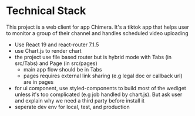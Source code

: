 # Technical Stack

This project is a web client for app Chimera.
It's a tiktok app that helps user to monitor a group of their channel and handles scheduled video uploading

- Use React 19 and react-router 7.1.5
- use Chart.js to render chart 
- the project use file based router but is hybrid mode with Tabs (in src/Tabs) and Page (in src/pages)
  - main app flow should be in Tabs
  - pages requires external link sharing (e.g legal doc or callback url) are in pages
- for ui component, use styled-components to build most of the wediget unless it's too complicated (e.g job handled by chart.js). But ask user and explain why we need a third party before install it
- seperate dev env for local, test, and production
